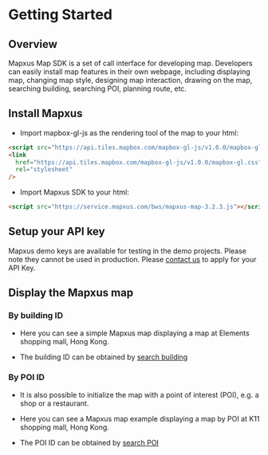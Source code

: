 # Getting Started

## Overview

Mapxus Map SDK is a set of call interface for developing map. Developers can easily install map features in their own webpage, including displaying map, changing map style, designing map interaction, drawing on the map, searching building, searching POI, planning route, etc.


## Install Mapxus

* Import mapbox-gl-js as the rendering tool of the map to your html:

```html
<script src="https://api.tiles.mapbox.com/mapbox-gl-js/v1.0.0/mapbox-gl.js"></script>
<link
  href="https://api.tiles.mapbox.com/mapbox-gl-js/v1.0.0/mapbox-gl.css"
  rel="stylesheet"
/>
```

* Import Mapxus SDK to your html:

```html
<script src="https://service.mapxus.com/bws/mapxus-map-3.2.3.js"></script>
```


## Setup your API key

Mapxus demo keys are available for testing in the demo projects. Please note they cannot be used in production.
Please [contact us](http://www.mapxus.com/contact/) to apply for your API Key.


## Display the Mapxus map

### By building ID

* Here you can see a simple Mapxus map displaying a map at Elements shopping mall, Hong Kong.

* The building ID can be obtained by [search building](https://mapxus.github.io/docs/#/map/web/5-building-search?id=global-search)

<script async src="//jsfiddle.net/Mapxus/1fydz4jk/embed/result,js,css,html/" style="width:100%; height:50vw"></script>


### By POI ID

* It is also possible to initialize the map with a point of interest (POI), e.g. a shop or a restaurant.

* Here you can see a Mapxus map example displaying a map by POI at K11 shopping mall, Hong Kong.

* The POI ID can be obtained by [search POI](https://mapxus.github.io/docs/#/map/web/6-poi-search?id=search-by-poi-id)

<script async src="//jsfiddle.net/Mapxus/5gpv96ez/embed/result,js,css,html/"></script>
